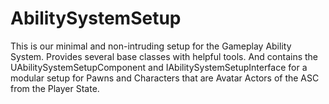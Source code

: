 # AbilitySystemSetup
This is our minimal and non-intruding setup for the Gameplay Ability System. Provides several base classes with helpful tools. And contains the UAbilitySystemSetupComponent and IAbilitySystemSetupInterface for a modular setup for Pawns and Characters that are Avatar Actors of the ASC from the Player State.
